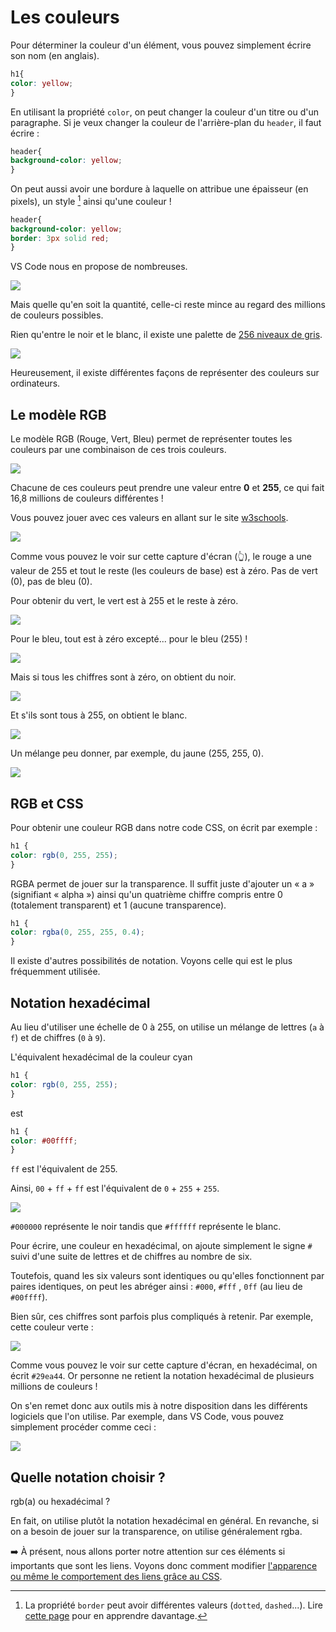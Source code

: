 

# Les couleurs



Pour déterminer la couleur d'un élément, vous pouvez simplement écrire son nom (en anglais).

```CSS
h1{
color: yellow;
}
```

En utilisant la propriété `color`, on peut changer la couleur d'un titre ou d'un paragraphe. Si je veux changer la couleur de l'arrière-plan du `header`, il faut écrire :

```CSS
header{
background-color: yellow;
}
```

On peut aussi avoir une bordure à laquelle on attribue une épaisseur (en pixels), un style [^1] ainsi qu'une couleur !

```CSS
header{
background-color: yellow;
border: 3px solid red;
}
```

VS Code nous en propose de nombreuses.

![](https://github.com/YannHY/html-css-js/blob/main/Images/couleurs.gif)

Mais quelle qu'en soit la quantité, celle-ci reste mince au regard des millions de couleurs possibles.

Rien qu'entre le noir et le blanc, il existe une palette de [256 niveaux de gris](https://www.photoshoplus.fr/nuancier-256niveauxgris/?cn-reloaded=1).

![](https://github.com/YannHY/html-css-js/blob/main/Images/gris-256.jpg)

Heureusement, il existe différentes façons de représenter des couleurs sur ordinateurs.

## Le modèle RGB
Le modèle RGB (Rouge, Vert, Bleu) permet de représenter toutes les couleurs par une combinaison de ces trois couleurs.

![](https://github.com/YannHY/html-css-js/blob/main/Images/RGB-model.jpg)

Chacune de ces couleurs peut prendre une valeur entre **0** et **255**, ce qui fait 16,8 millions de couleurs différentes !

Vous pouvez jouer avec ces valeurs en allant sur le site [w3schools](https://www.w3schools.com/colors/colors_rgb.asp).

![](https://github.com/YannHY/html-css-js/blob/main/Images/rgb-calculator.png)

Comme vous pouvez le voir sur cette capture d'écran (👆), le rouge a une valeur de 255 et tout le reste (les couleurs de base) est à zéro. Pas de vert (0), pas de bleu (0).

Pour obtenir du vert, le vert est à 255 et le reste à zéro.

![](https://github.com/YannHY/html-css-js/blob/main/Images/rgb-vert.png)

Pour le bleu, tout est à zéro excepté... pour le bleu (255) !

![](https://github.com/YannHY/html-css-js/blob/main/Images/rgb-bleu.png)

Mais si tous les chiffres sont à zéro, on obtient du noir.

![](https://github.com/YannHY/html-css-js/blob/main/Images/rgb-noir.png)

Et s'ils sont tous à 255, on obtient le blanc.

![](https://github.com/YannHY/html-css-js/blob/main/Images/rgb-blanc.png)

Un mélange peu donner, par exemple, du jaune (255, 255, 0).

![](https://github.com/YannHY/html-css-js/blob/main/Images/rgb-jaune.png)

## RGB et CSS
Pour obtenir une couleur RGB dans notre code CSS, on écrit par exemple :

```CSS
h1 {
color: rgb(0, 255, 255);
}
```

RGBA permet de jouer sur la transparence. Il suffit juste d'ajouter un « a » (signifiant « alpha ») ainsi qu'un quatrième chiffre compris entre 0 (totalement transparent) et 1 (aucune transparence).

```CSS
h1 {
color: rgba(0, 255, 255, 0.4);
}
```

Il existe d'autres possibilités de notation. Voyons celle qui est le plus fréquemment utilisée.

## Notation hexadécimal
Au lieu d'utiliser une échelle de 0 à 255, on utilise un mélange de lettres (`a` à `f`) et de chiffres (`0` à `9`).

L'équivalent hexadécimal de la couleur cyan

```CSS
h1 {
color: rgb(0, 255, 255);
}
```

est

```CSS
h1 {
color: #00ffff;
}
```

`ff`  est l'équivalent de 255.

Ainsi, `00`  + `ff`  + `ff`  est l'équivalent de `0` + `255` + `255`.

![](https://github.com/YannHY/html-css-js/blob/main/Images/cyan.png)

`#000000` représente le noir tandis que `#ffffff` représente le blanc.

Pour écrire, une couleur en hexadécimal, on ajoute simplement le signe `#` suivi d'une suite de lettres et de chiffres au nombre de six.

Toutefois, quand les six valeurs sont identiques ou qu'elles fonctionnent par paires identiques, on peut les abréger ainsi : `#000`, `#fff` , `0ff` (au lieu de `#00ffff`).

Bien sûr, ces chiffres sont parfois plus compliqués à retenir. Par exemple, cette couleur verte :

![](https://github.com/YannHY/html-css-js/blob/main/Images/couleur-verte.png)

Comme vous pouvez le voir sur cette capture d'écran, en hexadécimal, on écrit `#29ea44`. Or personne ne retient la notation hexadécimal de plusieurs millions de couleurs !

On s'en remet donc aux outils mis à notre disposition dans les différents logiciels que l'on utilise. Par exemple, dans VS Code, vous pouvez simplement procéder comme ceci :

![](https://github.com/YannHY/html-css-js/blob/main/Images/color-picker.gif)

## Quelle notation choisir ?
rgb(a) ou hexadécimal ?

En fait, on utilise plutôt la notation hexadécimal en général. En revanche, si on a besoin de jouer sur la transparence, on utilise généralement rgba.

➡️ À présent, nous allons porter notre attention sur ces éléments si importants que sont les liens. Voyons donc comment modifier [l'apparence ou même le comportement des liens grâce au CSS](https://github.com/YannHY/html-css-js/blob/main/2.%20Deuxième%20partie/2.7%20Modifier%20les%20liens.md).

[^1]: La propriété `border`  peut avoir différentes valeurs (`dotted`, `dashed`...). Lire [cette page](https://www.w3schools.com/css/css_border_shorthand.asp) pour en apprendre davantage.
